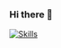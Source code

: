 ### Hi there 👋

<!--
**4a6166/4a6166** is a ✨ _special_ ✨ repository because its `README.md` (this file) appears on your GitHub profile.

Here are some ideas to get you started:

- 🔭 I’m currently working on ...
- 🌱 I’m currently learning ...
- 👯 I’m looking to collaborate on ...
- 🤔 I’m looking for help with ...
- 💬 Ask me about ...
- 📫 How to reach me: ...
- 😄 Pronouns: ...
- ⚡ Fun fact: ...
-->

[![Skills](https://skillicons.dev/icons?i=py,pytorch,flask,lua,nodejs,ts,js,html,css,neovim,postgres,sqlite,mongodb,latex&theme=light)](https://skillicons.dev)
